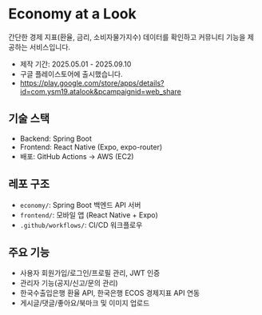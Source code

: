 # Economy at a Look

간단한 경제 지표(환율, 금리, 소비자물가지수) 데이터를 확인하고 커뮤니티 기능을 제공하는 서비스입니다.
- 제작 기간: 2025.05.01 - 2025.09.10
- 구글 플레이스토어에 출시했습니다.
-  https://play.google.com/store/apps/details?id=com.ysm19.atalook&pcampaignid=web_share

## 기술 스택
- Backend: Spring Boot 
- Frontend: React Native (Expo, expo-router)
- 배포: GitHub Actions → AWS (EC2)

## 레포 구조
- `economy/`: Spring Boot 백엔드 API 서버
- `frontend/`: 모바일 앱 (React Native + Expo)
- `.github/workflows/`: CI/CD 워크플로우

## 주요 기능
- 사용자 회원가입/로그인/프로필 관리, JWT 인증
- 관리자 기능(공지/신고/문의 관리)
- 한국수출입은행 환율 API, 한국은행 ECOS 경제지표 API 연동
- 게시글/댓글/좋아요/북마크 및 이미지 업로드
